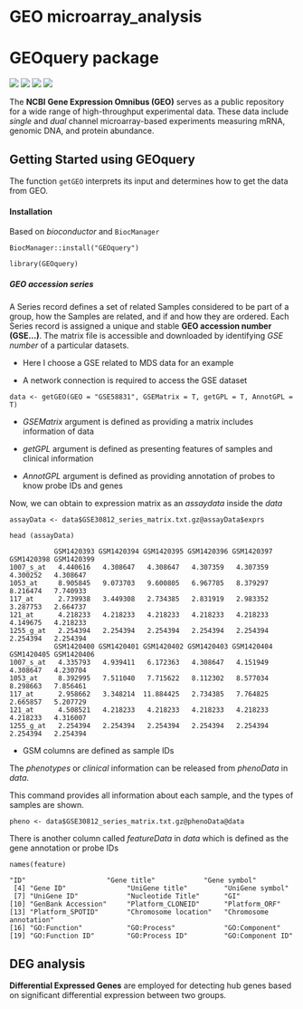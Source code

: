 # GEO microarray_analysis

# **GEOquery package**

![](https://img.shields.io/badge/version-2.27.0-green?style=plastic)
![](https://img.shields.io/badge/source-GEO-%23007fff?style=plastic)
![](https://img.shields.io/badge/platform-all-red?style=plastic)
![](https://img.shields.io/badge/data%20availability-NCBI-aqua?style=plastic)

The **NCBI** **Gene Expression Omnibus (GEO)** serves as a public repository for a wide range of high-throughput experimental data. These data include *single* and *dual* channel microarray-based experiments measuring mRNA, genomic DNA, and protein abundance. 

[](https://bioconductor.org/packages/release/bioc/vignettes/GEOquery/inst/doc/GEOquery.html)

## Getting Started using GEOquery 

The function `getGEO` interprets its input and determines how to get the data from GEO.

#### Installation

Based on *bioconductor* and `BiocManager`

```{r}
BiocManager::install("GEOquery")
```

```{r}
library(GEOquery)
```

##### GEO accession series

A Series record defines a set of related Samples considered to be part of a group, how the Samples are related, and if and how they are ordered. Each Series record is assigned a unique and stable **GEO accession number (GSE...)**. The matrix file is accessible and downloaded by identifying *GSE number* of a particular datasets. 

* Here I choose a GSE related to MDS data for an example

+ A network connection is required to access the GSE dataset

```{r}
data <- getGEO(GEO = "GSE58831", GSEMatrix = T, getGPL = T, AnnotGPL = T)
```

* *GSEMatrix* argument is defined as providing a matrix includes information of data

* *getGPL* argument is defined as presenting features of samples and clinical information

* *AnnotGPL* argument is defined as providing annotation of probes to know probe IDs and genes


Now, we can obtain to expression matrix as an *assaydata* inside the *data* 

```{r}
assayData <- data$GSE30812_series_matrix.txt.gz@assayData$exprs
```

```{r}
head (assayData)
```

```
           GSM1420393 GSM1420394 GSM1420395 GSM1420396 GSM1420397 GSM1420398 GSM1420399
1007_s_at   4.440616   4.308647   4.308647   4.307359   4.307359   4.300252   4.308647
1053_at     8.905845   9.073703   9.600805   6.967785   8.379297   8.216474   7.740933
117_at      2.739938   3.449308   2.734385   2.831919   2.983352   3.287753   2.664737
121_at      4.218233   4.218233   4.218233   4.218233   4.218233   4.149675   4.218233
1255_g_at   2.254394   2.254394   2.254394   2.254394   2.254394   2.254394   2.254394
           GSM1420400 GSM1420401 GSM1420402 GSM1420403 GSM1420404 GSM1420405 GSM1420406
1007_s_at   4.335793   4.939411   6.172363   4.308647   4.151949   4.308647   4.230704
1053_at     8.392995   7.511040   7.715622   8.112302   8.577034   8.298663   7.856461
117_at      2.958662   3.348214  11.884425   2.734385   7.764825   2.665857   5.207729
121_at      4.508521   4.218233   4.218233   4.218233   4.218233   4.218233   4.316007
1255_g_at   2.254394   2.254394   2.254394   2.254394   2.254394   2.254394   2.254394
```

* GSM columns are defined as sample IDs

The *phenotypes* or *clinical* information can be released from *phenoData* in *data*.

This command provides all information about each sample, and the types of samples are shown.

```{r}
pheno <- data$GSE30812_series_matrix.txt.gz@phenoData@data
```

There is another column called *featureData* in *data* which is defined as the gene annotation or probe IDs

```{r}
names(feature)
```

```
"ID"                    "Gene title"            "Gene symbol"          
 [4] "Gene ID"               "UniGene title"         "UniGene symbol"       
 [7] "UniGene ID"            "Nucleotide Title"      "GI"                   
[10] "GenBank Accession"     "Platform_CLONEID"      "Platform_ORF"         
[13] "Platform_SPOTID"       "Chromosome location"   "Chromosome annotation"
[16] "GO:Function"           "GO:Process"            "GO:Component"         
[19] "GO:Function ID"        "GO:Process ID"         "GO:Component ID" 
```

## DEG analysis

**Differential Expressed Genes** are employed for detecting hub genes based on significant differential expression between two groups.









